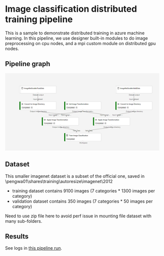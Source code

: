 Image classification distributed training pipeline
=========================================
This is a sample to demonstrate distributed training in azure machine learning. In this pipeline, we use designer built-in modules to do image preprocessing on cpu nodes, and a mpi custom module on distributed gpu nodes.

Pipeline graph
-----------------------------
![Pipeline graph](./image_classification_pipeline.png)

Dataset
-----------------------------
This smaller imagenet dataset is a subset of the official one, saved in \\pengwa01\shares\training\autoresize\imagenet\2012

- training dataset contains 9100 images (7 categories * 1300 images per category)
- validation dataset contains 350 images (7 categories * 50 images per category)

Need to use zip file here to avoid perf issue in mounting file dataset with many sub-folders.

Results
-----------------------------
See logs in [this pipeline run](https://ml.azure.com/experiments/id/ee38a17a-5dc2-4ceb-ad52-c02b64de3762/runs/e58ad610-bb53-436a-a8d8-9b5116d5c888?wsid=/subscriptions/4aaa645c-5ae2-4ae9-a17a-84b9023bc56a/resourcegroups/itp-pilot-ResGrp/workspaces/itp-pilot&tid=72f988bf-86f1-41af-91ab-2d7cd011db47).
